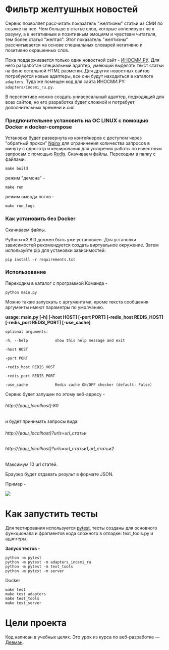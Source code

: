 # Фильтр желтушных новостей

Сервис позволяет рассчитать показатель "желтизны" статьи из СМИ по ссылке на нее. Чем больше в статье слов, которые аппелируют не к разуму, а к негативным и позитивным эмоциям и чувствам читателя, тем более статья "желтая". Этот показатель "желтизны" рассчитывается на основе специальных словарей негативно и позитивно окрашенных слов.

Пока поддерживается только один новостной сайт - [ИНОСМИ.РУ](https://inosmi.ru/). Для него разработан специальный адаптер, умеющий выделять текст статьи на фоне остальной HTML разметки. Для других новостных сайтов потребуются новые адаптеры, все они будут находиться в каталоге `adapters`. Туда же помещен код для сайта ИНОСМИ.PY: `adapters/inosmi_ru.py`.

В перспективе можно создать универсальный адаптер, подходящий для всех сайтов, но его разработка будет сложной и потребует дополнительных времени и сил.


### Предпочительнее установить на ОС LINUX с помощью Docker и docker-compose

Установка будет развернута из контейнеров с доступом через "обратный прокси" [Nginx](https://nginx.org/ru/) для ограничения количества запросов в минуту с одного ip и кеширования для ускорения работы по известным запросам c помощью [Redis](https://redis.io/).
Скачиваем файлы.
Переходим в папку с файлами.

```
make build
```
режим "демона" -

```
make run
```
режим вывода логов -

```
make run_logs
```

### Как установить без Docker

Скачиваем файлы. 

Python>=3.8.0 должен быть уже установлен. Для установки зависимостей рекомендуется создать виртуальное окружение. 
Затем используйте pip для установки зависимостей:

```
pip install -r requirements.txt
```

### Использование

Переходим в каталог с программой
Команда -

```
python main.py
```

Можно также запускать с аргументами, кроме текста сообщения аргументы имеют параметры по умолчанию.

**usage: main.py [-h] [-host HOST] [-port PORT] [-redis_host REDIS_HOST] [-redis_port REDIS_PORT] [-use_cache]**


`optional arguments:`


`-h, --help            show this help message and exit`

`-host HOST`

`-port PORT`

`-redis_host REDIS_HOST`

`-redis_port REDIS_PORT`

`-use_cache            Redis cache ON/OFF checker (default: False)`

Сервис будет запущен по этому веб-адресу -

###### *http://{ваш_localhost}:80*

и будет принимать запросы вида:

###### *http://{ваш_localhost}?urls=url_статьи*

###### *http://{ваш_localhost}?urls=url_статьи1,url_статьи2*

Максимум 10 url статей.

Браузер будет отдавать результ в формате JSON.

Пример -

![](https://i.ibb.co/4WYKQS8/image.png)

# Как запустить тесты

Для тестирования используется [pytest](https://docs.pytest.org/en/latest/), тесты созданы для основного функционала и фрагментов кода сложного в отладке: text_tools.py и адаптеры. 

**Запуск тестов -**
```
python -m pytest
python -m pytest -m adapters_inosmi_ru
python -m pytest -m text_tools
python -m pytest -m server
```

Docker
```
make test
make test_adapters
make test_tools
make test_server
```

# Цели проекта

Код написан в учебных целях. Это урок из курса по веб-разработке — [Девман](https://dvmn.org).
